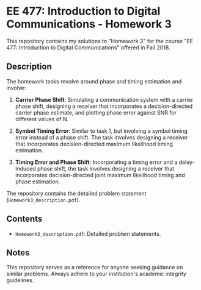 # EE 477: Introduction to Digital Communications - Homework 3

This repository contains my solutions to "Homework 3" for the course "EE 477: Introduction to Digital Communications" offered in Fall 2018.

## Description

The homework tasks revolve around phase and timing estimation and involve:

1. **Carrier Phase Shift**: Simulating a communication system with a carrier phase shift, designing a receiver that incorporates a decision-directed carrier phase estimate, and plotting phase error against SNR for different values of N.

2. **Symbol Timing Error**: Similar to task 1, but involving a symbol timing error instead of a phase shift. The task involves designing a receiver that incorporates decision-directed maximum likelihood timing estimation.

3. **Timing Error and Phase Shift**: Incorporating a timing error and a delay-induced phase shift, the task involves designing a receiver that incorporates decision-directed joint maximum likelihood timing and phase estimation.

The repository contains the detailed problem statement (`Homework3_description.pdf`).

## Contents

- `Homework3_description.pdf`: Detailed problem statements.

## Notes

This repository serves as a reference for anyone seeking guidance on similar problems. Always adhere to your institution's academic integrity guidelines.
